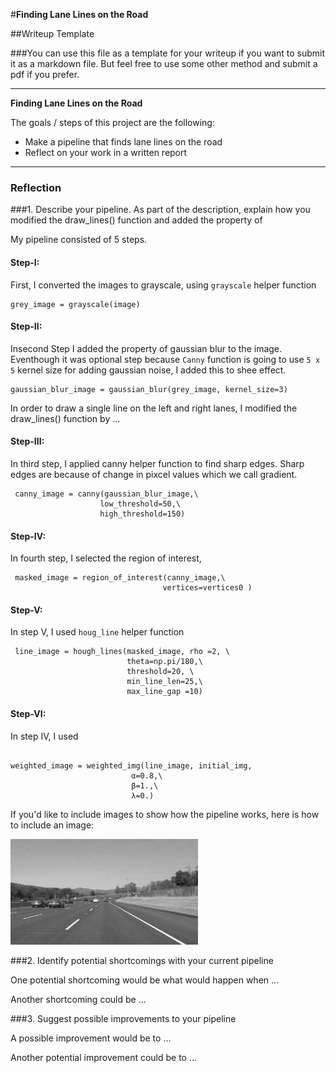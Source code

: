 #**Finding Lane Lines on the Road** 

##Writeup Template

###You can use this file as a template for your writeup if you want to submit it as a markdown file. But feel free to use some other method and submit a pdf if you prefer.

---

**Finding Lane Lines on the Road**

The goals / steps of this project are the following:
* Make a pipeline that finds lane lines on the road
* Reflect on your work in a written report


[//]: # (Image References)

[image1]: ./examples/grayscale.jpg "Grayscale"

---

### Reflection

###1. Describe your pipeline. As part of the description, explain how you modified the draw_lines() function and added the property of 

My pipeline consisted of 5 steps. 


#### Step-I:

First, I converted the images to grayscale, using  ```grayscale``` helper function

```
grey_image = grayscale(image)

```


#### Step-II:

Insecond Step I added the property of gaussian blur to the image. Eventhough it was optional step because ```Canny``` function is going to use ```5 x 5``` kernel size for adding gaussian noise, I added this to shee effect.

```
gaussian_blur_image = gaussian_blur(grey_image, kernel_size=3)

```

In order to draw a single line on the left and right lanes, I modified the draw_lines() function by ...

#### Step-III:
In third step, I applied canny helper function to find sharp edges. Sharp edges are because of change in pixcel values which we call gradient.
```
 canny_image = canny(gaussian_blur_image,\
                    low_threshold=50,\
                    high_threshold=150)
 ```

#### Step-IV:
In fourth step, I selected the region of interest,
```
 masked_image = region_of_interest(canny_image,\
                                  vertices=vertices0 )
```

#### Step-V:

In step V, I used ```houg_line``` helper function
```
 line_image = hough_lines(masked_image, rho =2, \
                          theta=np.pi/180,\
                          threshold=20, \
                          min_line_len=25,\
                          max_line_gap =10)
```

#### Step-VI:

In step IV, I used
```

weighted_image = weighted_img(line_image, initial_img,
                           α=0.8,\
                           β=1.,\
                           λ=0.)
```


If you'd like to include images to show how the pipeline works, here is how to include an image: 

![alt text][image1]





###2. Identify potential shortcomings with your current pipeline


One potential shortcoming would be what would happen when ... 

Another shortcoming could be ...


###3. Suggest possible improvements to your pipeline

A possible improvement would be to ...

Another potential improvement could be to ...
